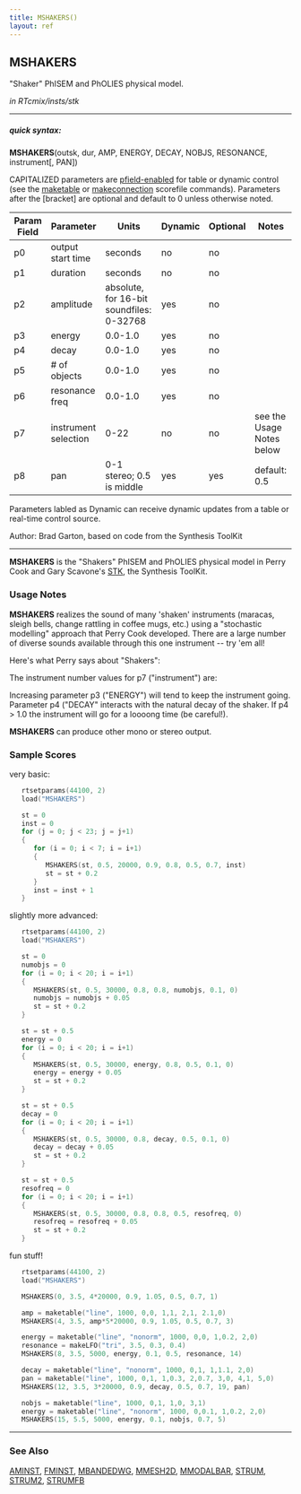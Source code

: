 ```yaml
---
title: MSHAKERS()
layout: ref
---
```


## MSHAKERS

"Shaker" PhISEM and PhOLIES physical model.

*in RTcmix/insts/stk*  
  

-----

##### quick syntax:

**MSHAKERS**(outsk, dur, AMP, ENERGY, DECAY, NOBJS, RESONANCE,
instrument\[, PAN\])

CAPITALIZED parameters are [pfield-enabled](pfield-enabled.html) for
table or dynamic control (see the
[maketable](../scorefile/maketable.html) or
[makeconnection](../scorefile/makeconnection.html) scorefile
commands). Parameters after the \[bracket\] are optional and default to
0 unless otherwise noted.


Param Field	| Parameter | Units | Dynamic | Optional | Notes
----------- | --------- | ----- | -------- | --------- | ---------
p0 | output start time | seconds | no | no | 
p1 | duration | seconds | no | no | 
p2 | amplitude | absolute, for 16-bit soundfiles: 0-32768 | yes | no | 
p3 | energy | 0.0-1.0 | yes | no | 
p4 | decay | 0.0-1.0 | yes | no | 
p5 | # of objects | 0.0-1.0 | yes | no | 
p6 | resonance freq | 0.0-1.0 | yes | no | 
p7 | instrument selection | 0-22 | no | no | see the Usage Notes below
p8 | pan | 0-1 stereo; 0.5 is middle | yes | yes | default: 0.5 | 

Parameters labled as Dynamic can receive dynamic updates from a table or real-time control source.

Author:  Brad Garton, based on code from the Synthesis ToolKit

  

-----

  
**MSHAKERS** is the "Shakers" PhISEM and PhOLIES physical model in Perry
Cook and Gary Scavone's
[STK](https://www.cs.princeton.edu/~prc/NewWork.php#STK), the Synthesis
ToolKit. <span id="usage_notes"></span>

### Usage Notes

**MSHAKERS** realizes the sound of many 'shaken' instruments (maracas,
sleigh bells, change rattling in coffee mugs, etc.) using a "stochastic
modelling" approach that Perry Cook developed. There are a large number
of diverse sounds available through this one instrument -- try 'em all\!

Here's what Perry says about "Shakers":

The instrument number values for p7 ("instrument") are:

Increasing parameter p3 ("ENERGY") will tend to keep the instrument
going. Parameter p4 ("DECAY" interacts with the natural decay of the
shaker. If p4 \> 1.0 the instrument will go for a loooong time (be
careful\!).

**MSHAKERS** can produce other mono or stereo output.

### Sample Scores

very basic:

```cpp
   rtsetparams(44100, 2)
   load("MSHAKERS")

   st = 0
   inst = 0
   for (j = 0; j < 23; j = j+1)
   {
      for (i = 0; i < 7; i = i+1)
      {
         MSHAKERS(st, 0.5, 20000, 0.9, 0.8, 0.5, 0.7, inst)
         st = st + 0.2
      }
      inst = inst + 1
   }
```
  
  
slightly more advanced:

```cpp
   rtsetparams(44100, 2)
   load("MSHAKERS")

   st = 0
   numobjs = 0
   for (i = 0; i < 20; i = i+1)
   {
      MSHAKERS(st, 0.5, 30000, 0.8, 0.8, numobjs, 0.1, 0)
      numobjs = numobjs + 0.05
      st = st + 0.2
   }

   st = st + 0.5
   energy = 0
   for (i = 0; i < 20; i = i+1)
   {
      MSHAKERS(st, 0.5, 30000, energy, 0.8, 0.5, 0.1, 0)
      energy = energy + 0.05
      st = st + 0.2
   }

   st = st + 0.5
   decay = 0
   for (i = 0; i < 20; i = i+1)
   {
      MSHAKERS(st, 0.5, 30000, 0.8, decay, 0.5, 0.1, 0)
      decay = decay + 0.05
      st = st + 0.2
   }

   st = st + 0.5
   resofreq = 0
   for (i = 0; i < 20; i = i+1)
   {
      MSHAKERS(st, 0.5, 30000, 0.8, 0.8, 0.5, resofreq, 0)
      resofreq = resofreq + 0.05
      st = st + 0.2
   }
```

  
  
fun stuff\!

```cpp
   rtsetparams(44100, 2)
   load("MSHAKERS")

   MSHAKERS(0, 3.5, 4*20000, 0.9, 1.05, 0.5, 0.7, 1)

   amp = maketable("line", 1000, 0,0, 1,1, 2,1, 2.1,0)
   MSHAKERS(4, 3.5, amp*5*20000, 0.9, 1.05, 0.5, 0.7, 3)

   energy = maketable("line", "nonorm", 1000, 0,0, 1,0.2, 2,0)
   resonance = makeLFO("tri", 3.5, 0.3, 0.4)
   MSHAKERS(8, 3.5, 5000, energy, 0.1, 0.5, resonance, 14)

   decay = maketable("line", "nonorm", 1000, 0,1, 1,1.1, 2,0)
   pan = maketable("line", 1000, 0,1, 1,0.3, 2,0.7, 3,0, 4,1, 5,0)
   MSHAKERS(12, 3.5, 3*20000, 0.9, decay, 0.5, 0.7, 19, pan)

   nobjs = maketable("line", 1000, 0,1, 1,0, 3,1)
   energy = maketable("line", "nonorm", 1000, 0,0.1, 1,0.2, 2,0)
   MSHAKERS(15, 5.5, 5000, energy, 0.1, nobjs, 0.7, 5)
```

  

-----

### See Also

[AMINST](AMINST.html), [FMINST](FMINST.html),
[MBANDEDWG](MBANDEDWG.html), [MMESH2D](MMESH2D.html),
[MMODALBAR](MMODALBAR.html), [STRUM](STRUM.html), [STRUM2](STRUM2.html),
[STRUMFB](STRUMFB.html)
